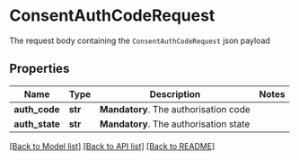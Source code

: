 # ConsentAuthCodeRequest

The request body containing the `ConsentAuthCodeRequest` json payload
## Properties
Name | Type | Description | Notes
------------ | ------------- | ------------- | -------------
**auth_code** | **str** | __Mandatory__. The authorisation code | 
**auth_state** | **str** | __Mandatory__. The authorisation state | 

[[Back to Model list]](../README.md#documentation-for-models) [[Back to API list]](../README.md#documentation-for-api-endpoints) [[Back to README]](../README.md)


